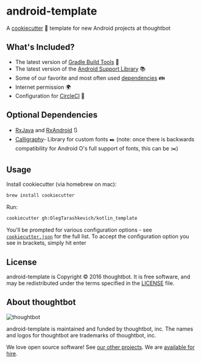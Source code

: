 # android-template

A [cookiecutter](https://github.com/audreyr/cookiecutter) :cookie: template for  new Android projects at thoughtbot

## What's Included?

- The latest version of [Gradle Build Tools](https://gradle.org/) :wrench:
- The latest version of the [Android Support Library](https://developer.android.com/topic/libraries/support-library/index.html) :books:
- Some of our favorite and most often used [dependencies](https://github.com/thoughtbot/android-template/blob/master/%7B%7B%20cookiecutter.repo_name%20%7D%7D/app/build.gradle#L30) :family:
- Internet permission :earth_africa:
- Configuration for [CircleCI](https://circleci.com) :large_blue_circle:

## Optional Dependencies
- [RxJava](https://github.com/ReactiveX/RxJava) and [RxAndroid](https://github.com/ReactiveX/RxAndroid) :arrows_clockwise:
- [Calligraphy](https://github.com/chrisjenx/Calligraphy)- Library for custom fonts :black_nib: (note: once there is backwards compatibility for Android O's full support of fonts, this can be :scissors:)

## Usage

Install cookiecutter (via homebrew on mac):

```bash
brew install cookiecutter
```

Run:

```bash
cookiecutter gh:OlegTarashkevich/kotlin_template
```

You'll be prompted for various configuration options - see [`cookiecutter.json`](https://github.com/thoughtbot/android-template/blob/master/cookiecutter.json) for the full list. To accept the configuration option you see in brackets, simply hit enter

## License

android-template is Copyright © 2016 thoughtbot. It is free software, and may be redistributed under the terms specified in the [LICENSE] file.

[LICENSE]: LICENSE

## About thoughtbot

![thoughtbot](http://presskit.thoughtbot.com/images/thoughtbot-logo-for-readmes.svg)

android-template is maintained and funded by thoughtbot, inc. The names and logos for thoughtbot are trademarks of thoughtbot, inc.

We love open source software! See [our other projects][community]. We are [available for hire][hire].

[community]: https://thoughtbot.com/community?utm_source=github

[hire]: https://thoughtbot.com?utm_source=github
